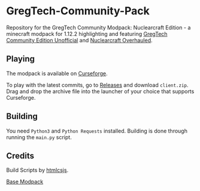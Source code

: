 # GregTech-Community-Pack

Repository for the GregTech Community Modpack: Nuclearcraft Edition - a minecraft modpack for 1.12.2 highlighting and featuring [GregTech Community Edition Unofficial](https://github.com/GregTechCEu/GregTech) and [Nuclearcraft Overhauled](https://github.com/tomdodd4598/NuclearCraft).

## Playing

The modpack is available on [Curseforge](https://www.curseforge.com/minecraft/modpacks/gregtech-community-pack-gcp-nuclearcraft-edition).

To play with the latest commits, go to [Releases](https://github.com/joendter/GregTech-Community-Pack-Nuclearcraft-Edition/releases) and download `client.zip`.
Drag and drop the archive file into the launcher of your choice that supports Curseforge.

## Building

You need `Python3` and `Python Requests` installed. Building is done through running the `main.py` script.

## Credits

Build Scripts by [htmlcsjs](https://github.com/htmlcsjs).

[Base Modpack](https://github.com/GregTechCEu/GregTech-Community-Pack)
